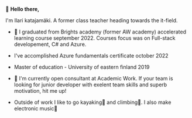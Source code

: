 👋 **Hello there,**

I'm Ilari katajamäki. A former class teacher heading towards the it-field. 
 
- 📘 I graduated from Brights academy (former AW academy) accelerated learning course september 2022. Courses focus was on Full-stack developement, C# and Azure.
- I've accomplished Azure fundamentals certificate october 2022
- Master of education - University of eastern finland 2019

- 👔 I'm currently open consultant at Academic Work. If your team is looking for junior developer with exelent team skills and superb motivation, hit me up!

 - Outside of work I like to go kayaking🌊 and climbing🧗. I also make electronic music🎹

